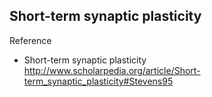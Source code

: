 ##  Short-term synaptic plasticity  

Reference 
- Short-term synaptic plasticity  http://www.scholarpedia.org/article/Short-term_synaptic_plasticity#Stevens95

